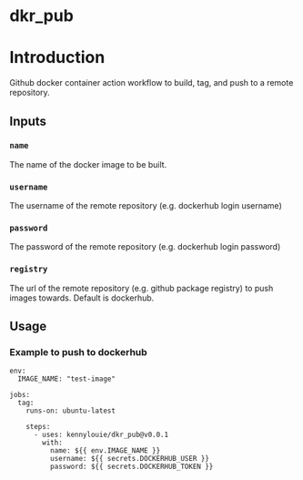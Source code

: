 # dkr_pub

# Introduction

Github docker container action workflow to build, tag, and push to a remote repository.

## Inputs

### `name`

The name of the docker image to be built.

### `username`

The username of the remote repository (e.g. dockerhub login username)

### `password`

The password of the remote repository (e.g. dockerhub login password)

### `registry`

The url of the remote repository (e.g. github package registry) to push images towards. Default is dockerhub.

## Usage

### Example to push to dockerhub

```
env:
  IMAGE_NAME: "test-image"

jobs:
  tag:
    runs-on: ubuntu-latest

    steps:
      - uses: kennylouie/dkr_pub@v0.0.1
        with:
          name: ${{ env.IMAGE_NAME }}
          username: ${{ secrets.DOCKERHUB_USER }}
          password: ${{ secrets.DOCKERHUB_TOKEN }}
```
